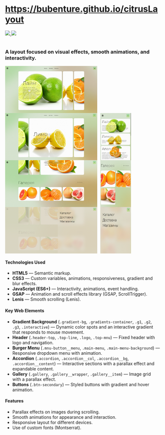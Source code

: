 # https://bubenture.github.io/citrusLayout

<div>
    <a href="../README.md">
        <img src="https://img.shields.io/badge/README-RU-blue?color=006400&labelColor=006400&style=for-the-badge">
    </a>
    <a href="README.en.md">
        <img src="https://img.shields.io/badge/README-ENG-blue?color=44944a&labelColor=1C2325&style=for-the-badge">
    </a>
</div>
</br>

### A layout focused on visual effects, smooth animations, and interactivity.

<div style="display: flex; flex-wrap: wrap;">
  <img src="1.png" alt="Image 1" style="width: 300px; margin-right: 10px;">
  <img src="2.png" alt="Image 2" style="width: 300px; margin-right: 10px;">
  <img src="3.png" alt="Image 3" style="width: 100px; margin-right: 10px;">
  <img src="4.png" alt="Image 4" style="width: 300px; margin-right: 10px;">
  <img src="5.png" alt="Image 5" style="width: 100px; margin-right: 10px;">
  <img src="6.png" alt="Image 6" style="width: 300px; margin-right: 10px;">
  <img src="7.png" alt="Image 7" style="width: 100px;">
</div>

#### Technologies Used
- **HTML5** — Semantic markup.
- **CSS3** — Custom variables, animations, responsiveness, gradient and blur effects.
- **JavaScript (ES6+)** — Interactivity, animations, event handling.
- **GSAP** — Animation and scroll effects library (GSAP, ScrollTrigger).
- **Lenis** — Smooth scrolling (Lenis).

#### Key Web Elements
- **Gradient Background** (`.gradient-bg`, `.gradients-container`, `.g1`, `.g2`, `.g3`, `.interactive`) — Dynamic color spots and an interactive gradient that responds to mouse movement.
- **Header** (`.header-top`, `.top-line`, `.logo`, `.top-mnu`) — Fixed header with logo and navigation.
- **Burger Menu** (`.mnu-button__menu`, `.main-menu`, `.main-menu-background`) — Responsive dropdown menu with animation.
- **Accordion** (`.accordion`, `.accordion__col`, `.accordion__bg`, `.accordion__content`) — Interactive sections with a parallax effect and expandable content.
- **Gallery** (`.gallery`, `.gallery__wrapper`, `.gallery__item`) — Image grid with a parallax effect.
- **Buttons** (`.btn-secondary`) — Styled buttons with gradient and hover animation.

#### Features
- Parallax effects on images during scrolling.
- Smooth animations for appearance and interaction.
- Responsive layout for different devices.
- Use of custom fonts (Montserrat).
